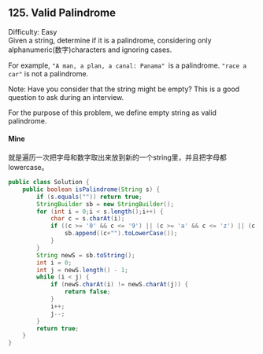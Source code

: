 ## 125. Valid Palindrome
Difficulty: Easy  
Given a string, determine if it is a palindrome, considering only alphanumeric(数字)characters and ignoring cases.

For example,
`"A man, a plan, a canal: Panama" `is a palindrome.
`"race a car"` is not a palindrome.

Note:
Have you consider that the string might be empty? This is a good question to ask during an interview.

For the purpose of this problem, we define empty string as valid palindrome.

#### Mine
就是遍历一次把字母和数字取出来放到新的一个string里，并且把字母都lowercase。
```java
public class Solution {
    public boolean isPalindrome(String s) {
        if (s.equals("")) return true;
        StringBuilder sb = new StringBuilder();
        for (int i = 0;i < s.length();i++) {
            char c = s.charAt(i);
            if ((c >= '0' && c <= '9') || (c >= 'a' && c <= 'z') || (c >= 'A' && c <= 'Z')) {
                sb.append((c+"").toLowerCase());
            }
        }
        String newS = sb.toString();
        int i = 0;
        int j = newS.length() - 1;
        while (i < j) {
            if (newS.charAt(i) != newS.charAt(j)) {
                return false;
            }
            i++;
            j--;
        }
        return true;
    }
}
```

